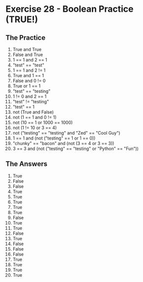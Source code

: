 # Exercise 28 - Boolean Practice (TRUE!)

## The Practice
1. True and True
2. False and True
3. 1 == 1 and 2 == 1
4. "test" == "test"
5. 1 == 1 and 2 != 1
6. True and 1 == 1
7. False and 0 != 0
8. True or 1 == 1
9. "test" == "testing"
10. 1 != 0 and 2 == 1
11. "test" != "testing"
12. "test" == 1
13. not (True and False)
14. not (1 == 1 and 0 != 1)
15. not (10 == 1 or 1000 == 1000)
16. not (1 != 10 or 3 == 4)
17. not ("testing" == "testing" and "Zed" == "Cool Guy")
18. 1 == 1 and (not ("testing" == 1 or 1 == 0))
19. "chunky" == "bacon" and (not (3 == 4 or 3 == 3))
20. 3 == 3 and (not ("testing" == "testing" or "Python" == "Fun"))

## The Answers
1. True
2. False
3. False
4. True
5. True
6. True
7. True
8. True
9. False
10. True
11. True
12. False
13. True
14. False
15. False
16. False
17. True
18. True
19. True
20. True
